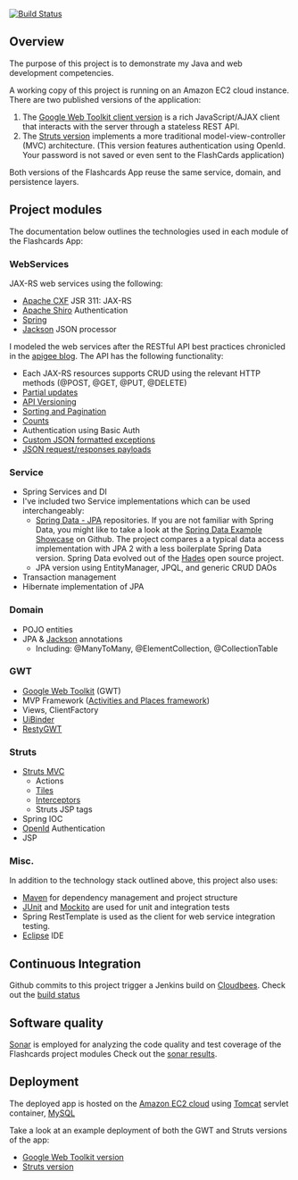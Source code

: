 [![Build Status](https://justinhrobbins.ci.cloudbees.com/job/Flashcards/badge/icon)](https://justinhrobbins.ci.cloudbees.com/job/Flashcards/)

## Overview

The purpose of this project is to demonstrate my Java and web development competencies.

A working copy of this project is running on an Amazon EC2 cloud instance.  There are two published versions of the application:

1. The [Google Web Toolkit client version](http://www.socialflashcards.com/gwt/) is a rich JavaScript/AJAX client that interacts with the server through a stateless REST API.
2. The [Struts version](http://www.socialflashcards.com/struts/) implements a more traditional model-view-controller (MVC) architecture.  (This version features authentication using OpenId.  Your password is not saved or even sent to the FlashCards application)

Both versions of the Flashcards App reuse the same service, domain, and persistence layers.

## Project modules
The documentation below outlines the technologies used in each module of the Flashcards App:

### WebServices
JAX-RS web services using the following:
* [Apache CXF](http://cxf.apache.org/docs/jax-rs.html) JSR 311: JAX-RS
* [Apache Shiro](http://shiro.apache.org/authentication-features.html) Authentication
* [Spring](http://www.springsource.org/spring-framework)
* [Jackson](http://wiki.fasterxml.com/JacksonHome) JSON processor

I modeled the web services after the RESTful API best practices chronicled in the [apigee blog](http://blog.apigee.com/).  The API has the following functionality:
* Each JAX-RS resources supports CRUD using the relevant HTTP methods (@POST, @GET, @PUT, @DELETE)
* [Partial updates](http://blog.apigee.com/detail/restful_api_design_can_your_api_give_developers_just_the_information/)
* [API Versioning](http://blog.apigee.com/detail/restful_api_design_tips_for_versioning)
* [Sorting and Pagination](http://blog.apigee.com/detail/restful_api_design_can_your_api_give_developers_just_the_information/)
* [Counts](http://blog.apigee.com/detail/restful_api_design_what_about_counts/)
* Authentication using Basic Auth
* [Custom JSON formatted exceptions](http://blog.apigee.com/detail/restful_api_design_what_about_errors/)
* [JSON request/responses payloads](http://blog.apigee.com/detail/why_you_should_build_your_next_api_using_json/)

### Service
* Spring Services and DI
* I've included two Service implementations which can be used interchangeably:
    - [Spring Data - JPA](http://www.springsource.org/spring-data/jpa) repositories. If you are not familiar with Spring Data, you might like to take a look at the [Spring Data Example Showcase](https://github.com/SpringSource/spring-data-jpa-examples/tree/master/spring-data-jpa-showcase) on Github.  The project compares a a typical data access implementation with JPA 2 with a less boilerplate Spring Data version.  Spring Data evolved out of the [Hades](https://github.com/synyx/hades) open source project.
    - JPA version using EntityManager, JPQL, and generic CRUD DAOs
* Transaction management
* Hibernate implementation of JPA

### Domain
* POJO entities
* JPA & [Jackson](https://github.com/FasterXML/jackson-annotations) annotations
    - Including: @ManyToMany, @ElementCollection, @CollectionTable

### GWT
* [Google Web Toolkit](https://developers.google.com/web-toolkit/) (GWT)
* MVP Framework ([Activities and Places framework](https://developers.google.com/web-toolkit/doc/latest/DevGuideMvpActivitiesAndPlaces))
* Views, ClientFactory
* [UiBinder](https://developers.google.com/web-toolkit/doc/latest/DevGuideUiBinder)
* [RestyGWT](http://restygwt.fusesource.org/)

### Struts
* [Struts MVC](http://struts.apache.org/)
    - Actions
    - [Tiles](http://struts.apache.org/2.x/docs/tiles-plugin.html)
    - [Interceptors](http://struts.apache.org/2.x/docs/interceptors.html)
    - Struts JSP tags
* Spring IOC
* [OpenId](http://openid.net/) Authentication
* JSP

### Misc.
In addition to the technology stack outlined above, this project also uses:
* [Maven](http://maven.apache.org/) for dependency management and project structure
* [JUnit](http://www.junit.org/) and [Mockito](http://code.google.com/p/mockito/) are used for unit and integration tests
* Spring RestTemplate is used as the client for web service integration testing.
* [Eclipse](http://www.eclipse.org/) IDE

## Continuous Integration
Github commits to this project trigger a Jenkins build on [Cloudbees](http://www.cloudbees.com/).
Check out the [build status](https://justinhrobbins.ci.cloudbees.com/job/Flashcards/)

## Software quality
[Sonar](http://www.sonarsource.org/) is employed for analyzing the code quality and test coverage of the Flashcards project modules
Check out the [sonar results](http://www.socialflashcards.com/sonar/).  

## Deployment
The deployed app is hosted on the [Amazon EC2 cloud](http://aws.amazon.com/ec2/) using [Tomcat](http://tomcat.apache.org/) servlet container, [MySQL](http://www.mysql.com/)

Take a look at an example deployment of both the GWT and Struts versions of the app:
* [Google Web Toolkit version](http://www.socialflashcards.com/gwt/FlashCards_App.html)
* [Struts version](http://www.socialflashcards.com/struts/)
